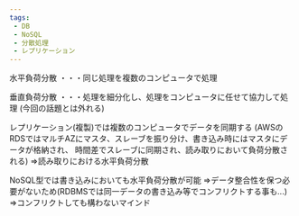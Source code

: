 ```yaml
---
tags:
 - DB
 - NoSQL
 - 分散処理
 - レプリケーション
---
```


水平負荷分散
・・・同じ処理を複数のコンピュータで処理

垂直負荷分散
・・・処理を細分化し、処理をコンピュータに任せて協力して処理
(今回の話題とは外れる)


レプリケーション(複製)では複数のコンピュータでデータを同期する
(AWSのRDSではマルチAZにマスタ、スレーブを振り分け、書き込み時にはマスタにデータが格納され、
時間差でスレーブに同期され、読み取りにおいて負荷分散される)
=>読み取りにおける水平負荷分散

NoSQL型では書き込みにおいても水平負荷分散が可能
=>データ整合性を保つ必要がないため(RDBMSでは同一データの書き込み等でコンフリクトする事も...)
=>コンフリクトしても構わないマインド



